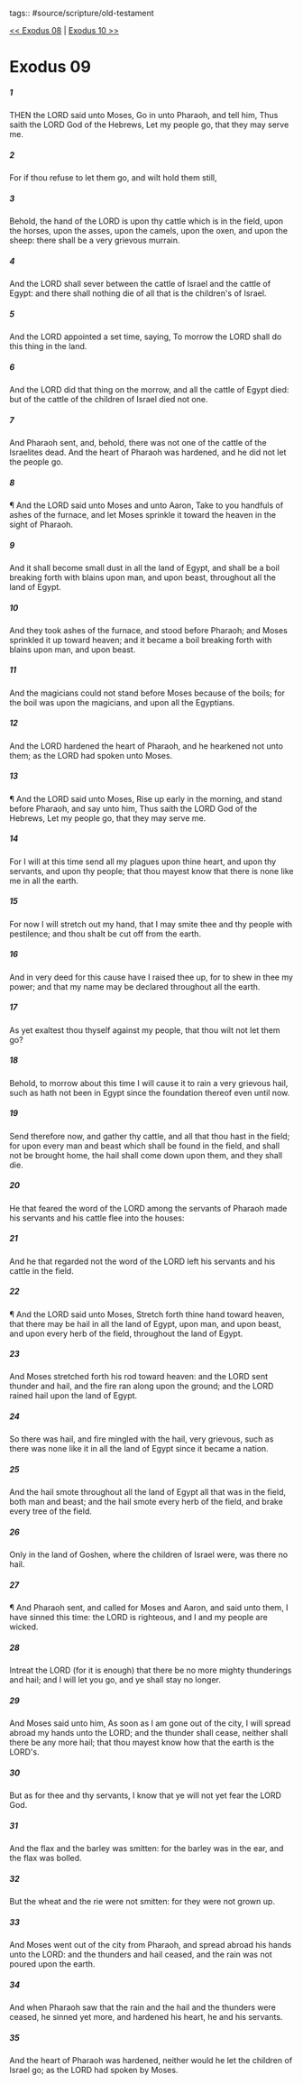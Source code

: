 tags:: #source/scripture/old-testament

[<< Exodus 08](source/scripture/old-testament/02_Exodus/Exodus_08.md) | [Exodus 10 >>](source/scripture/old-testament/02_Exodus/Exodus_10.md)

# Exodus 09

##### 1

THEN the LORD said unto Moses, Go in unto Pharaoh, and tell him, Thus saith the LORD God of the Hebrews, Let my people go, that they may serve me.

##### 2

For if thou refuse to let them go, and wilt hold them still,

##### 3

Behold, the hand of the LORD is upon thy cattle which is in the field, upon the horses, upon the asses, upon the camels, upon the oxen, and upon the sheep: there shall be a very grievous murrain.

##### 4

And the LORD shall sever between the cattle of Israel and the cattle of Egypt: and there shall nothing die of all that is the children's of Israel.

##### 5

And the LORD appointed a set time, saying, To morrow the LORD shall do this thing in the land.

##### 6

And the LORD did that thing on the morrow, and all the cattle of Egypt died: but of the cattle of the children of Israel died not one.

##### 7

And Pharaoh sent, and, behold, there was not one of the cattle of the Israelites dead. And the heart of Pharaoh was hardened, and he did not let the people go.

##### 8

¶ And the LORD said unto Moses and unto Aaron, Take to you handfuls of ashes of the furnace, and let Moses sprinkle it toward the heaven in the sight of Pharaoh.

##### 9

And it shall become small dust in all the land of Egypt, and shall be a boil breaking forth with blains upon man, and upon beast, throughout all the land of Egypt.

##### 10

And they took ashes of the furnace, and stood before Pharaoh; and Moses sprinkled it up toward heaven; and it became a boil breaking forth with blains upon man, and upon beast.

##### 11

And the magicians could not stand before Moses because of the boils; for the boil was upon the magicians, and upon all the Egyptians.

##### 12

And the LORD hardened the heart of Pharaoh, and he hearkened not unto them; as the LORD had spoken unto Moses.

##### 13

¶ And the LORD said unto Moses, Rise up early in the morning, and stand before Pharaoh, and say unto him, Thus saith the LORD God of the Hebrews, Let my people go, that they may serve me.

##### 14

For I will at this time send all my plagues upon thine heart, and upon thy servants, and upon thy people; that thou mayest know that there is none like me in all the earth.

##### 15

For now I will stretch out my hand, that I may smite thee and thy people with pestilence; and thou shalt be cut off from the earth.

##### 16

And in very deed for this cause have I raised thee up, for to shew in thee my power; and that my name may be declared throughout all the earth.

##### 17

As yet exaltest thou thyself against my people, that thou wilt not let them go?

##### 18

Behold, to morrow about this time I will cause it to rain a very grievous hail, such as hath not been in Egypt since the foundation thereof even until now.

##### 19

Send therefore now, and gather thy cattle, and all that thou hast in the field; for upon every man and beast which shall be found in the field, and shall not be brought home, the hail shall come down upon them, and they shall die.

##### 20

He that feared the word of the LORD among the servants of Pharaoh made his servants and his cattle flee into the houses:

##### 21

And he that regarded not the word of the LORD left his servants and his cattle in the field.

##### 22

¶ And the LORD said unto Moses, Stretch forth thine hand toward heaven, that there may be hail in all the land of Egypt, upon man, and upon beast, and upon every herb of the field, throughout the land of Egypt.

##### 23

And Moses stretched forth his rod toward heaven: and the LORD sent thunder and hail, and the fire ran along upon the ground; and the LORD rained hail upon the land of Egypt.

##### 24

So there was hail, and fire mingled with the hail, very grievous, such as there was none like it in all the land of Egypt since it became a nation.

##### 25

And the hail smote throughout all the land of Egypt all that was in the field, both man and beast; and the hail smote every herb of the field, and brake every tree of the field.

##### 26

Only in the land of Goshen, where the children of Israel were, was there no hail.

##### 27

¶ And Pharaoh sent, and called for Moses and Aaron, and said unto them, I have sinned this time: the LORD is righteous, and I and my people are wicked.

##### 28

Intreat the LORD (for it is enough) that there be no more mighty thunderings and hail; and I will let you go, and ye shall stay no longer.

##### 29

And Moses said unto him, As soon as I am gone out of the city, I will spread abroad my hands unto the LORD; and the thunder shall cease, neither shall there be any more hail; that thou mayest know how that the earth is the LORD's.

##### 30

But as for thee and thy servants, I know that ye will not yet fear the LORD God.

##### 31

And the flax and the barley was smitten: for the barley was in the ear, and the flax was bolled.

##### 32

But the wheat and the rie were not smitten: for they were not grown up.

##### 33

And Moses went out of the city from Pharaoh, and spread abroad his hands unto the LORD: and the thunders and hail ceased, and the rain was not poured upon the earth.

##### 34

And when Pharaoh saw that the rain and the hail and the thunders were ceased, he sinned yet more, and hardened his heart, he and his servants.

##### 35

And the heart of Pharaoh was hardened, neither would he let the children of Israel go; as the LORD had spoken by Moses.
